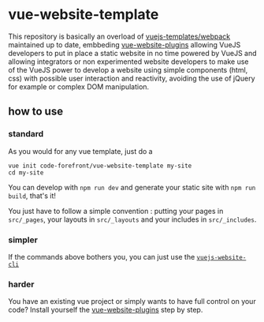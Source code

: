 # vue-website-template

This repository is basically an overload of [vuejs-templates/webpack](https://github.com/vuejs-templates/webpack) maintained up to date, embbeding [vue-website-plugins](https://github.com/code-forefront/vue-website-plugins/) allowing VueJS developers to put in place a static website in no time powered by VueJS and allowing integrators or non experimented website developers to make use of the VueJS power to develop a website using simple components (html, css) with possible user interaction and reactivity, avoiding the use of jQuery for example or complex DOM manipulation.

## how to use

### standard

As you would for any vue template, just do a 

```
vue init code-forefront/vue-website-template my-site
cd my-site
```

You can develop with `npm run dev` and generate your static site with `npm run build`, that's it!

You just have to follow a simple convention : putting your pages in `src/_pages`, your layouts in `src/_layouts` and your includes in `src/_includes`.

### simpler

If the commands above bothers you, you can just use the [`vuejs-website-cli`](https://github.com/code-forefront/vue-website-cli)

### harder

You have an existing vue project or simply wants to have full control on your code? Install yourself the [vue-website-plugins](https://github.com/code-forefront/vue-website-plugins/) step by step.
